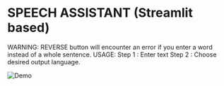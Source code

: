 # SPEECH ASSISTANT (Streamlit based)
WARNING: REVERSE button will encounter an error if you enter a word instead of a whole sentence.
USAGE:
Step 1 : Enter text
Step 2 : Choose desired output language.

![Demo](https://github.com/ThienAn783/project/blob/main/demo.png)
